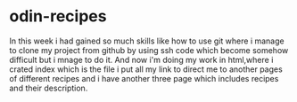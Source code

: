 # odin-recipes
In this week i had gained so much skills like how to use git where i manage to clone my project from github by using ssh code which become somehow difficult but i mnage to do it.
And now i'm doing my work in html,where i crated index which is the file i put all my link to direct me to another pages of different recipes and i have another three page which includes recipes and their description.